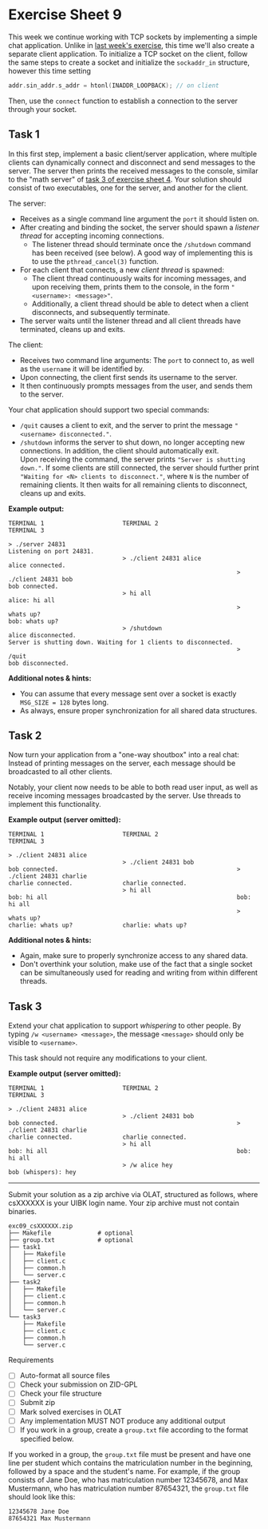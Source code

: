 # Exercise Sheet 9

This week we continue working with TCP sockets by implementing a simple chat application.
Unlike in [last week's exercise](../exercise08/README.md), this time we'll also create a separate client application.
To initialize a TCP socket on the client, follow the same steps to create a socket and initialize the `sockaddr_in` structure, however this time setting

```c
addr.sin_addr.s_addr = htonl(INADDR_LOOPBACK); // on client
```

Then, use the `connect` function to establish a connection to the server through your socket.

## Task 1

In this first step, implement a basic client/server application, where multiple clients can dynamically connect and disconnect and send messages to the server.
The server then prints the received messages to the console, similar to the "math server" of [task 3 of exercise sheet 4](../exercise04/README.md#task-3).
Your solution should consist of two executables, one for the server, and another for the client.

The server:

- Receives as a single command line argument the `port` it should listen on.
- After creating and binding the socket, the server should spawn a _listener thread_ for accepting incoming connections.
  - The listener thread should terminate once the `/shutdown` command has been received (see below).
    A good way of implementing this is to use the `pthread_cancel(3)` function.
- For each client that connects, a new _client thread_ is spawned:
  - The client thread continuously waits for incoming messages, and upon receiving them, prints them to the console, in the form `"<username>: <message>"`.
  - Additionally, a client thread should be able to detect when a client disconnects, and subsequently terminate.
- The server waits until the listener thread and all client threads have terminated, cleans up and exits.

The client:

- Receives two command line arguments: The `port` to connect to, as well as the `username` it will be identified by.
- Upon connecting, the client first sends its username to the server.
- It then continuously prompts messages from the user, and sends them to the server.

Your chat application should support two special commands:

- `/quit` causes a client to exit, and the server to print the message `"<username> disconnected."`.
- `/shutdown` informs the server to shut down, no longer accepting new connections. In addition, the client should automatically exit. \
  Upon receiving the command, the server prints `"Server is shutting down."`. If some clients are still connected, the server should further print `"Waiting for <N> clients to disconnect."`, where `N` is the number of remaining clients.
  It then waits for all remaining clients to disconnect, cleans up and exits.

**Example output:**

```text
TERMINAL 1                      TERMINAL 2                      TERMINAL 3

> ./server 24831
Listening on port 24831.
                                > ./client 24831 alice
alice connected.
                                                                > ./client 24831 bob
bob connected.
                                > hi all
alice: hi all
                                                                > whats up?
bob: whats up?
                                > /shutdown
alice disconnected.
Server is shutting down. Waiting for 1 clients to disconnected.
                                                                > /quit
bob disconnected.
```

**Additional notes & hints:**

- You can assume that every message sent over a socket is exactly `MSG_SIZE = 128` bytes long.
- As always, ensure proper synchronization for all shared data structures.

## Task 2

Now turn your application from a "one-way shoutbox" into a real chat: Instead of printing messages on the server, each message should be broadcasted to all other clients.

Notably, your client now needs to be able to both read user input, as well as receive incoming messages broadcasted by the server.
Use threads to implement this functionality.


**Example output (server omitted):**

```text
TERMINAL 1                      TERMINAL 2                      TERMINAL 3

> ./client 24831 alice
                                > ./client 24831 bob
bob connected.                                                  > ./client 24831 charlie
charlie connected.              charlie connected.
                                > hi all
bob: hi all                                                     bob: hi all
                                                                > whats up?
charlie: whats up?              charlie: whats up?
```

**Additional notes & hints:**

- Again, make sure to properly synchronize access to any shared data.
- Don't overthink your solution, make use of the fact that a single socket can be simultaneously used for reading and writing from within different threads.

## Task 3

Extend your chat application to support _whispering_ to other people.
By typing `/w <username> <message>`, the message `<message>` should only be visible to `<username>`.

This task should not require any modifications to your client.

**Example output (server omitted):**

```text
TERMINAL 1                      TERMINAL 2                      TERMINAL 3

> ./client 24831 alice
                                > ./client 24831 bob
bob connected.                                                  > ./client 24831 charlie
charlie connected.              charlie connected.
                                > hi all
bob: hi all                                                     bob: hi all
                                > /w alice hey
bob (whispers): hey
```

---

Submit your solution as a zip archive via OLAT, structured as follows, where csXXXXXX is your UIBK login name. Your zip archive must not contain binaries.

```text
exc09_csXXXXXX.zip
├── Makefile             # optional
├── group.txt            # optional
├── task1
│   ├── Makefile
│   ├── client.c
│   ├── common.h
│   └── server.c
├── task2
│   ├── Makefile
│   ├── client.c
│   ├── common.h
│   └── server.c
└── task3
    ├── Makefile
    ├── client.c
    ├── common.h
    └── server.c
```

Requirements

- [ ] Auto-format all source files
- [ ] Check your submission on ZID-GPL
- [ ] Check your file structure
- [ ] Submit zip
- [ ] Mark solved exercises in OLAT
- [ ] Any implementation MUST NOT produce any additional output
- [ ] If you work in a group, create a `group.txt` file according to the format specified below.

If you worked in a group, the `group.txt` file must be present
and have one line per student which contains the matriculation number
in the beginning, followed by a space and the student's name.
For example, if the group consists of Jane Doe,
who has matriculation number 12345678,
and Max Mustermann, who has matriculation number 87654321,
the `group.txt` file should look like this:

```text
12345678 Jane Doe
87654321 Max Mustermann
```
